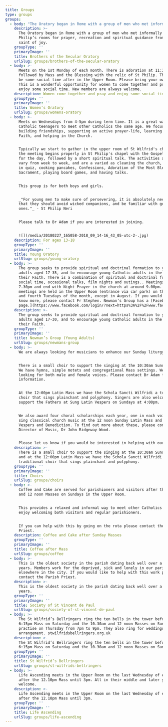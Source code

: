 ```yaml
---
title: Groups
type: groups
groups:
  - body: "The Oratory began in Rome with a group of men who met informally in St Philip’s rooms for prayer, recreation and spiritual guidance from the saint of joy. The community of priests which we now call “the Oratory” was formed later to care for the spiritual needs of this group as it outgrew St Philip’s rooms and became known in Rome and around the world. But it was the laymen’s group that came first. Wherever the Oratory is to be found this informal origin is recalled by the Brothers of the Secular Oratory. Brothers continue to meet regularly with the same goal, growth in holiness in the way of St Philip.\n\nCurrently Brothers meets on Sundays from 5-6pm at St Wilfrid's church.\n\nTypically we meet in the upper room for a cup of tea and around half an hour's recreation time; afterwards we go into the church for a short spiritual talk and then sing Compline (the Church's night prayer) by candlelight. Brothers is a very good way for Catholic men to meet other committed Catholics and to gain some support in one's spiritual life.\n\nIf you are interested in finding out more then you can simply turn up to one of the meetings and make yourself known, or speak to Br Adam.\n\nThose who regularly attend the meetings may be invited to be enrolled in Brothers; this makes one part of the spiritual family of St Philip (similar to a third order in other religious communities).\n\n_\"Iron sharpens iron,_\r\n\n_and one man sharpens another.\"_ - Proverbs 27:17\n\nBrothers doesn't meet in August.\n\n![](/media/web-st-philip-neri-fr-lawrence-lew-op-cc.jpg)"
    description: >-
      The Oratory began in Rome with a group of men who met informally in St
      Philip’s rooms for prayer, recreation and spiritual guidance from the
      saint of joy.
    groupType: ''
    primaryImage: ''
    title: Brothers of the Secular Oratory
    urlSlug: groups/brothers-of-the-secular-oratory
  - body: >-
      Meets on the 1st Monday of each month. There is adoration at 11:30am
      followed by Mass and the Blessing with the relic of St Philip. There will
      be some social time after in the Upper Room. Please bring your own lunch.
      This is a wonderful opportunity for women to come together and pray and
      enjoy some social time. New members are always welcome.
    description: Women come together and pray and enjoy some social time.
    groupType: ''
    primaryImage: ''
    title: Women’s Oratory
    urlSlug: groups/womens-oratory
  - body: >-
      Meets on Wednesdays from 4-5pm during term time. It is a great way for
      Catholic teenagers to meet other Catholics the same age. We focus on
      building friendships, supporting an active prayer-life, learning about the
      Faith, and helping in the Church.


      Typically we start to gather in the upper room of St Wilfrid's church, and
      the meeting begins properly in St Philip's chapel with the Gospel reading
      for the day, followed by a short spiritual talk. The activities afterwards
      vary from week to week, and are a varied as cleaning the church, competing
      in quiz, cooking pancakes, Confessions, Adoration of the Most Blessed
      Sacrament, playing board games, and having talks.


      This group is for both boys and girls.


      _"For young men to make sure of persevering, it is absolutely necessary
      that they should avoid wicked companions, and be familiar with good
      ones."_ - St Philip Neri


      Please talk to Br Adam if you are interested in joining.


      ![](/media/20180227_165058-2018_09_14-16_43_05-utc-2-.jpg)
    description: For ages 13-18
    groupType: ''
    primaryImage: ''
    title: Young Oratory
    urlSlug: groups/young-oratory
  - body: >-
      The group seeks to provide spiritual and doctrinal formation to young
      adults aged 17-35, and to encourage young Catholic adults in the living of
      their Faith. There is a combination of spiritual and doctrinal formation,
      social time, occasional talks, film nights and outings.. Meetings start at
      7.30pm and end with Night Prayer in the church at around 9.00pm. The
      meetings are held in the Upper Room (entrance via car park) on the second
      and fourth Tuesdays of the month, except in August. If you would like to
      know more, please contact Fr Stephen. Newman’s Group has a [Facebook
      page.](https://www.facebook.com/login/?next=https%3A%2F%2Fwww.facebook.com%2Fgroups%2F442610759223778%2F)
    description: >-
      The group seeks to provide spiritual and doctrinal formation to young
      adults aged 17-30, and to encourage young Catholic adults in the living of
      their Faith.
    groupType: ''
    primaryImage: ''
    title: Newman’s Group (Young Adults)
    urlSlug: groups/newmans-group
  - body: >-
      We are always looking for musicians to enhance our Sunday liturgy.


      There is a small choir to support the singing at the 10:30am Sunday Mass.
      We have hymns, simple motets and congregational Mass settings. We are
      looking for both male and female voices. Please contact Br Adam for
      information.


      At the 12:00pm Latin Mass we have the Schola Sancti Wilfridi a traditional
      choir that sings plainchant and polyphony. Singers are also welcome to
      support the Fathers at Sung Latin Vespers on Sundays at 4:00pm.


      We also award four choral scholarships each year, one in each voice, to
      sing classical church music at the 12 noon Sunday Latin Mass and at
      Vespers and Benediction. To find out more about these, please contact the
      Director of Music, Dr John Ridgeway-Wood.


      Please let us know if you would be interested in helping with our music.
    description: >-
      There is a small choir to support the singing at the 10:30am Sunday Mass,
      and at the 12:00pm Latin Mass we have the Schola Sancti Wilfridi a
      traditional choir that sings plainchant and polyphony.
    groupType: ''
    primaryImage: ''
    title: Choirs
    urlSlug: groups/choirs
  - body: >-
      Coffee and Cake are served for parishioners and visitors after the 10:30am
      and 12 noon Masses on Sundays in the Upper Room.


      This provides a relaxed and informal way to meet other Catholics and we
      enjoy welcoming both visitors and regular parishioners.


      If you can help with this by going on the rota please contact the Parish
      Priest.
    description: Coffee and Cake after Sunday Masses
    groupType: ''
    primaryImage: ''
    title: Coffee after Mass
    urlSlug: groups/coffee
  - body: >-
      This is the oldest society in the parish dating back well over a hundred
      years. Members work for the deprived, sick and lonely in our parish and
      elsewhere in the city. If you would like to help with this work please
      contact the Parish Priest.
    description: >-
      This is the oldest society in the parish dating back well over a hundred
      years. 
    groupType: ''
    primaryImage: ''
    title: Society of St Vincent de Paul
    urlSlug: groups/society-of-st-vincent-de-paul
  - body: >-
      The St Wilfrid’s Bellringers ring the ten bells in the tower before the
      6:15pm Mass on Saturday and the 10.30am and 12 noon Masses on Sunday. They
      practise on Thursday from 7pm to 9pm. They also ring for weddings by
      arrangement. stwilfridsbellringers.org.uk
    description: >-
      The St Wilfrid’s Bellringers ring the ten bells in the tower before the
      6:15pm Mass on Saturday and the 10.30am and 12 noon Masses on Sunday.
    groupType: ''
    primaryImage: ''
    title: St Wilfrid’s Bellringers
    urlSlug: groups/st-wilfrids-bellringers
  - body: >-
      Life Ascending meets in the Upper Room on the last Wednesday of each month
      after the 12.10pm Mass until 3pm. All in their middle and later years
      welcome.
    description: >-
      Life Ascending meets in the Upper Room on the last Wednesday of each month
      after the 12.10pm Mass until 3pm.
    groupType: ''
    primaryImage: ''
    title: Life Ascending
    urlSlug: groups/life-ascending
---
```


